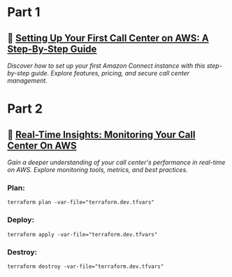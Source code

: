 # Part 1
## 🔗 [Setting Up Your First Call Center on AWS: A Step-By-Step Guide](https://cloudnature.net/blog/setting-up-your-first-call-center-on-aws-a-step-by-stepguide?utm_medium=social&utm_source=github.com)
_Discover how to set up your first Amazon Connect instance with this step-by-step guide. Explore features, pricing, and secure call center management._

# Part 2
## 🔗 [Real-Time Insights: Monitoring Your Call Center On AWS](https://cloudnature.net/blog/realtime-insights-monitoring-your-call-center-on-aws?utm_medium=social&utm_source=github.com)
_Gain a deeper understanding of your call center's performance in real-time on AWS. Explore monitoring tools, metrics, and best practices._

### Plan:

`terraform plan -var-file="terraform.dev.tfvars"`

### Deploy:

`terraform apply -var-file="terraform.dev.tfvars"`

### Destroy: 

`terraform destroy -var-file="terraform.dev.tfvars"`
